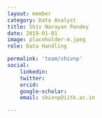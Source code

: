 ```yaml
---
layout: member
category: Data Analyst
title: Shiv Narayan Pandey
date: 2019-01-01
image: placeholder-m.jpeg
role: Data Handling

permalink: 'team/shivnp'
social:
    linkedin: 
    twitter:
    orcid: 
    google-scholar: 
    email: shivnp@iitk.ac.in

---
```

